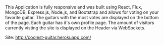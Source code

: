 This Application is fully responsive and was built using React, Flux, MongoDB, Express.js, Node.js, and Bootstrap and allows for voting on your favorite guitar. The guitars with the most votes are displayed on the bottom of the page. Each guitar has it's own profile page. The amount of visitors currently visting the site is displayed on the Header via WebSockets. 

Site: http://coolest-guitar.herokuapp.com/